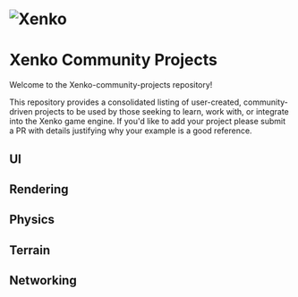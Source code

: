 
![Xenko](https://xenko.com/images/external/xenko-logo-side.png)
=======

# Xenko Community Projects

Welcome to the Xenko-community-projects repository!

This repository provides a consolidated listing of user-created, community-driven projects to be used by those seeking to learn, work with, or integrate into the Xenko game engine. If you'd like to add your project please submit a PR with details justifying why your example is a good reference.


## UI

## Rendering

## Physics

## Terrain

## Networking

